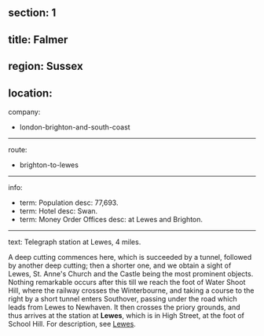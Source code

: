 section: 1
----
title: Falmer
----
region: Sussex
----
location: 
----
company:
- london-brighton-and-south-coast
----
route:
- brighton-to-lewes
----
info:
- term: Population
  desc: 77,693.
- term: Hotel
  desc: Swan.
- term: Money Order Offices
  desc: at Lewes and Brighton.
----
text: Telegraph station at Lewes, 4 miles.

A deep cutting commences here, which is succeeded by a tunnel, followed by another deep cutting; then a shorter one, and we obtain a sight of Lewes, St. Anne's Church and the Castle being the most prominent objects. Nothing remarkable occurs after this till we reach the foot of Water Shoot Hill, where the railway crosses the Winterbourne, and taking a course to the right by a short tunnel enters Southover, passing under the road which leads from Lewes to Newhaven. It then crosses the priory grounds, and thus arrives at the station at **Lewes**, which is in High Street, at the foot of School Hill. For description, see [Lewes](/station/lewes).
